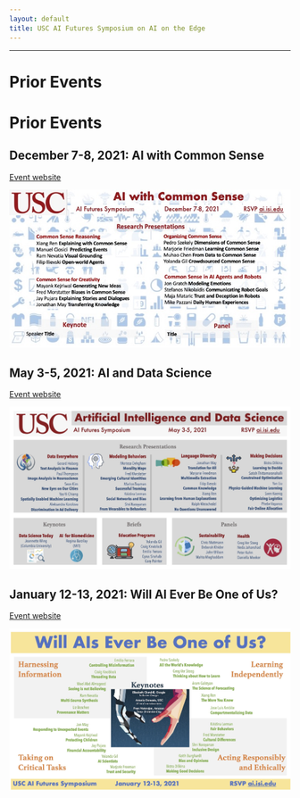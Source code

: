 ```yaml
---
layout: default
title: USC AI Futures Symposium on AI on the Edge
---
```

---

# Prior Events


# Prior Events

## December 7-8, 2021: AI with Common Sense

[Event website](https://www.isi.edu/events/ai-commonsense-symposium/)

<img src="images/AI-CS-Symposium-Flier.jpeg" alt="AI-CS-Symposium-Flier" width="1000" />


## May 3-5, 2021: AI and Data Science

[Event website](https://www.isi.edu/events/ai-symposium/)

<img src="images/AI-DS-Symposium-Flier.jpg" alt="AI-DS-Symposium-Flier" width="1000" />


## January 12-13, 2021: Will AI Ever Be One of Us?

[Event website](https://www.isi.edu/events/ai_symposium_2021)

<img src="images/Human-AI-Symposium-Flier.jpg" alt="Human-AI-Symposium-Flier" width="1000" />

